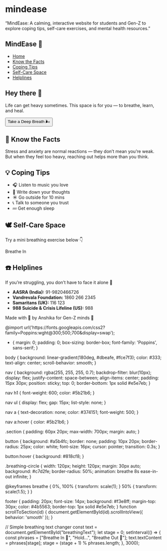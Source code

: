 # mindease
“MindEase: A calming, interactive website for students and Gen-Z to explore coping tips, self-care exercises, and mental health resources.”
<!DOCTYPE html>
<html lang="en">
<head>
  <meta charset="UTF-8" />
  <meta name="viewport" content="width=device-width, initial-scale=1.0" />
  <title>MindEase 🌸</title>
  <link rel="stylesheet" href="style.css" />
</head>
<body>
  <nav>
    <h1>MindEase 🌿</h1>
    <ul>
      <li><a href="#home">Home</a></li>
      <li><a href="#facts">Know the Facts</a></li>
      <li><a href="#tips">Coping Tips</a></li>
      <li><a href="#selfcare">Self-Care Space</a></li>
      <li><a href="#helplines">Helplines</a></li>
    </ul>
  </nav>

  <section id="home" class="section">
    <h2>Hey there 👋</h2>
    <p>Life can get heavy sometimes. This space is for you — to breathe, learn, and heal.</p>
    <button onclick="scrollToSection('selfcare')">Take a Deep Breath 🌬️</button>
  </section>

  <section id="facts" class="section">
    <h2>🧠 Know the Facts</h2>
    <p>Stress and anxiety are normal reactions — they don’t mean you’re weak. 
       But when they feel too heavy, reaching out helps more than you think.</p>
  </section>

  <section id="tips" class="section">
    <h2>💡 Coping Tips</h2>
    <ul>
      <li>🎧 Listen to music you love</li>
      <li>📝 Write down your thoughts</li>
      <li>☀️ Go outside for 10 mins</li>
      <li>📞 Talk to someone you trust</li>
      <li>💤 Get enough sleep</li>
    </ul>
  </section>

  <section id="selfcare" class="section">
    <h2>🕊️ Self-Care Space</h2>
    <p>Try a mini breathing exercise below 👇</p>
    <div class="breathing-circle" id="breathingCircle"></div>
    <p id="breathingText">Breathe In</p>
  </section>

  <section id="helplines" class="section">
    <h2>☎️ Helplines</h2>
    <p>If you’re struggling, you don’t have to face it alone 💬</p>
    <ul>
      <li><b>AASRA (India):</b> 91-9820466726</li>
      <li><b>Vandrevala Foundation:</b> 1860 266 2345</li>
      <li><b>Samaritans (UK):</b> 116 123</li>
      <li><b>988 Suicide & Crisis Lifeline (US):</b> 988</li>
    </ul>
  </section>

  <footer>
    <p>Made with 💜 by Anshika for Gen-Z minds 🌈</p>
  </footer>

  <script src="script.js"></script>
</body>
</html>
@import url('https://fonts.googleapis.com/css2?family=Poppins:wght@300;500;700&display=swap');

* {
  margin: 0;
  padding: 0;
  box-sizing: border-box;
  font-family: 'Poppins', sans-serif;
}

body {
  background: linear-gradient(180deg, #dbeafe, #fce7f3);
  color: #333;
  text-align: center;
  scroll-behavior: smooth;
}

nav {
  background: rgba(255, 255, 255, 0.7);
  backdrop-filter: blur(10px);
  display: flex;
  justify-content: space-between;
  align-items: center;
  padding: 15px 30px;
  position: sticky;
  top: 0;
  border-bottom: 1px solid #e5e7eb;
}

nav h1 {
  font-weight: 600;
  color: #5b21b6;
}

nav ul {
  display: flex;
  gap: 15px;
  list-style: none;
}

nav a {
  text-decoration: none;
  color: #374151;
  font-weight: 500;
}

nav a:hover {
  color: #5b21b6;
}

.section {
  padding: 60px 20px;
  max-width: 700px;
  margin: auto;
}

button {
  background: #a5b4fc;
  border: none;
  padding: 10px 20px;
  border-radius: 25px;
  color: white;
  font-size: 16px;
  cursor: pointer;
  transition: 0.3s;
}

button:hover {
  background: #818cf8;
}

.breathing-circle {
  width: 120px;
  height: 120px;
  margin: 30px auto;
  background: #c7d2fe;
  border-radius: 50%;
  animation: breathe 8s ease-in-out infinite;
}

@keyframes breathe {
  0%, 100% { transform: scale(1); }
  50% { transform: scale(1.5); }
}

footer {
  padding: 20px;
  font-size: 14px;
  background: #f3e8ff;
  margin-top: 30px;
  color: #4b5563;
  border-top: 1px solid #e5e7eb;
}
function scrollToSection(id) {
  document.getElementById(id).scrollIntoView({ behavior: 'smooth' });
}

// Simple breathing text changer
const text = document.getElementById("breathingText");
let stage = 0;
setInterval(() => {
  const phrases = ["Breathe In 🌿", "Hold...", "Breathe Out 💨"];
  text.textContent = phrases[stage];
  stage = (stage + 1) % phrases.length;
}, 3000);

